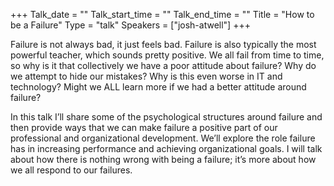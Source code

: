 +++
Talk_date = ""
Talk_start_time = ""
Talk_end_time = ""
Title = "How to be a Failure"
Type = "talk"
Speakers = ["josh-atwell"]
+++

Failure is not always bad, it just feels bad. Failure is also typically the most powerful teacher, which sounds pretty positive. We all fail from time to time, so why is it that collectively we have a poor attitude about failure? Why do we attempt to hide our mistakes? Why is this even worse in IT and technology? Might we ALL learn more if we had a better attitude around failure?

In this talk I’ll share some of the psychological structures around failure and then provide ways that we can make failure a positive part of our professional and organizational development. We’ll explore the role failure has in increasing performance and achieving organizational goals. I will talk about how there is nothing wrong with being a failure; it’s more about how we all respond to our failures.
